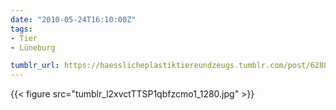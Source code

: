```yaml
---
date: "2010-05-24T16:10:00Z"
tags:
- Tier
- Lüneburg

tumblr_url: https://haesslicheplastiktiereundzeugs.tumblr.com/post/628842638
---
```

{{< figure src="tumblr_l2xvctTTSP1qbfzcmo1_1280.jpg" >}}
